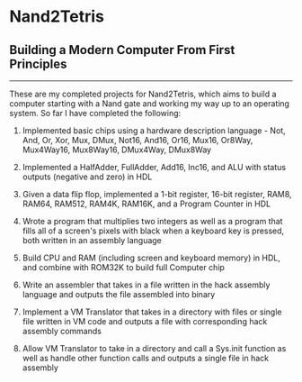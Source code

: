 # Nand2Tetris

## Building a Modern Computer From First Principles
--------------------------------------------------
These are my completed projects for Nand2Tetris, which aims to build a computer starting with a Nand gate and working my way up to an operating system. So far I have completed the following:

1. Implemented basic chips using a hardware description language - Not, And, Or, Xor, Mux, DMux, Not16, And16, Or16, Mux16, Or8Way, Mux4Way16, Mux8Way16, DMux4Way, DMux8Way

2. Implemented a HalfAdder, FullAdder, Add16, Inc16, and ALU with status outputs (negative and zero) in HDL

3. Given a data flip flop, implemented a 1-bit register, 16-bit register, RAM8, RAM64, RAM512, RAM4K, RAM16K, and a Program Counter in HDL

4. Wrote a program that multiplies two integers as well as a program that fills all of a screen's pixels with black when a keyboard key is pressed, both written in an assembly language

5. Build CPU and RAM (including screen and keyboard memory) in HDL, and combine with ROM32K to build full Computer chip

6. Write an assembler that takes in a file written in the hack assembly language and outputs the file assembled into binary

7. Implement a VM Translator that takes in a directory with files or single file written in VM code and outputs a file with corresponding hack assembly commands

8. Allow VM Translator to take in a directory and call a Sys.init function as well as handle other function calls and outputs a single file in hack assembly
